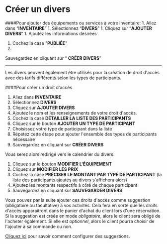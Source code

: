 # Créer un divers

####Pour ajouter des équipements ou services à votre inventaire:
1. 
Allez dans “**INVENTAIRE**” 
1. 
Sélectionnez  “**DIVERS**”
1. 
Cliquez sur “**AJOUTER DIVERS**”
1. 
Ajoutez les informations désirées 
1. Cochez la case "**PUBLIÉE**"
1. 
Sauvegardez en cliquant sur “ **CRÉER DIVERS**”

********
Les divers peuvent également être utilisés pour la création de droit d'accès avec des tarifs différents selon les types de participants. 

####Pour créer un droit d'accès

1. Allez dans **INVENTAIRE**
2. Sélectionnez **DIVERS**
3. Cliquez sur **AJOUTER DIVERS**
4. Ajoutez le nom et les renseignements de votre droit d'accès.
5. Cochez la case **DÉTAILLER LA LISTE DES PARTICIPANTS**
6. Cliquez sur le bouton **AJOUTER UN TYPE DE PARTICIPANT**
7. Choisissez votre type de participant dans la liste
8. Répetez cette étape pour ajouter l'ensemble des types de participants nécessaire
9. Sauvegardez en cliquant sur **CRÉER DIVERS**

Vous serez alors redirigé vers le calendrier du divers. 

1. Cliquez sur le bouton **MODIFIER L'ÉQUIPEMENT**
2. Cliquez sur **MODIFIER LES PRIX**
3. Cochez la case **PRÉCISER LE MONTANT PAR TYPE DE PARTICIPANT** (la liste des participants ajoutés au divers s'affichera alors)
4. Ajoutez les montants respectifs à côté de chaque participant
5. Sauvegardez en cliquant sur **SAUVEGARDER DIVERS**

Vous pouvez par la suite ajouter ces droits d'accès comme suggestion (obligatoire ou facultative) à vos activités. Cela fera en sorte que les droits d'accès apparaitront dans le panier d'achat du client lors d'une réservation. Si la suggestion est créée en mode *obligatoire*, alors le client sera obligé de l'acheter également. Si elle est *optionnel*, alors le client pourra choisir de l'ajouter à sa commande ou non.

[Cliquez ici](suggestions.md) pour savoir comment configurer des suggestions.